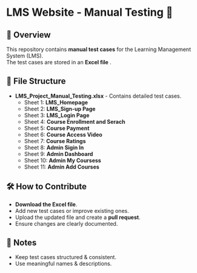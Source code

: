 # LMS Website - Manual Testing 📝

## 📌 Overview
This repository contains **manual test cases** for the Learning Management System (LMS).  
The test cases are stored in an **Excel file** .  

## 📂 File Structure
- **LMS_Project_Manual_Testing.xlsx** - Contains detailed test cases.
  - Sheet 1: **LMS_Homepage**
  - Sheet 2: **LMS_Sign-up Page**
  - Sheet 3: **LMS_Login Page**
  - Sheet 4: **Course Enrollment and Serach**
  - Sheet 5: **Course Payment**
  - Sheet 6: **Course Access Video**
  - Sheet 7: **Course Ratings**
  - Sheet 8: **Admin Sigin In**
  - Sheet 9: **Admin Dashboard**
  - Sheet 10: **Admin My Coursess**
  - Sheet 11: **Admin Add Courses**

## 🛠️ How to Contribute
- **Download the Excel file**.
- Add new test cases or improve existing ones.
- Upload the updated file and create a **pull request**.
- Ensure changes are clearly documented.

## 📢 Notes
- Keep test cases structured & consistent.
- Use meaningful names & descriptions.
